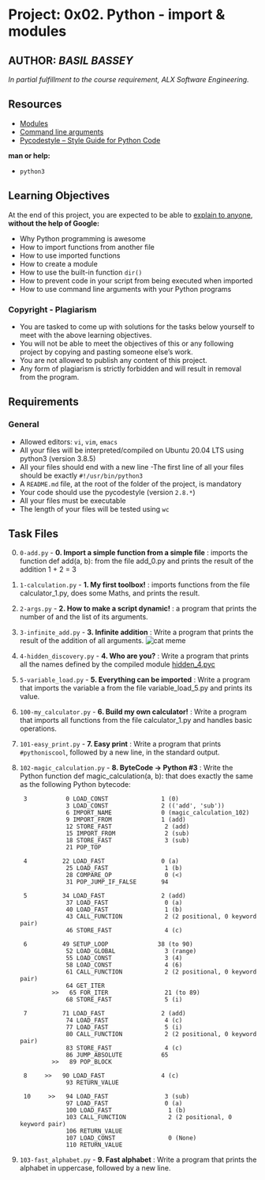 # Project: 0x02. Python - import & modules

## AUTHOR: *BASIL BASSEY*

*In partial fulfillment to the course requirement, ALX Software Engineering.*

## Resources

- [Modules](https://intranet.alxswe.com/rltoken/SY-cMfnwbHoPFaJ-D_LWig)
- [Command line arguments](https://intranet.alxswe.com/rltoken/5e3TphtJ6WSVkWsdd2eX_A)
- [Pycodestyle – Style Guide for Python Code](https://intranet.alxswe.com/rltoken/FlkAJ_kPXHC4Y65WrRvA4A)

**man or help:**

- `python3`

## Learning Objectives

At the end of this project, you are expected to be able to [explain to anyone](https://intranet.alxswe.com/rltoken/TYWTMEj3W1HhTHqMKu8kWA), **without the help of Google:**

- Why Python programming is awesome
- How to import functions from another file
- How to use imported functions
- How to create a module
- How to use the built-in function `dir()`
- How to prevent code in your script from being executed when imported
- How to use command line arguments with your Python programs

### Copyright - Plagiarism

- You are tasked to come up with solutions for the tasks below yourself to meet with the above learning objectives.
- You will not be able to meet the objectives of this or any following project by copying and pasting someone else’s work.
- You are not allowed to publish any content of this project.
- Any form of plagiarism is strictly forbidden and will result in removal from the program.

## Requirements

### General

- Allowed editors: `vi`, `vim`, `emacs`
- All your files will be interpreted/compiled on Ubuntu 20.04 LTS using python3 (version 3.8.5)
- All your files should end with a new line
-The first line of all your files should be exactly `#!/usr/bin/python3`
- A `README.md` file, at the root of the folder of the project, is mandatory
- Your code should use the pycodestyle (version `2.8.*`)
- All your files must be executable
- The length of your files will be tested using `wc`

## Task Files

0. `0-add.py` - **0. Import a simple function from a simple file** : imports the function def add(a, b): from the file add_0.py and prints the result of the addition 1 + 2 = 3
1. `1-calculation.py` - **1. My first toolbox!** : imports functions from the file calculator_1.py, does some Maths, and prints the result.
2. `2-args.py` - **2. How to make a script dynamic!** : a program that prints the number of and the list of its arguments.
3. `3-infinite_add.py` - **3. Infinite addition** : Write a program that prints the result of the addition of all arguments.
![cat meme](https://s3.amazonaws.com/alx-intranet.hbtn.io/uploads/medias/2020/9/621c6dd72e1acff708141f3fab6dfa6ff37c5ee6.jpg?X-Amz-Algorithm=AWS4-HMAC-SHA256&X-Amz-Credential=AKIARDDGGGOUSBVO6H7D%2F20230609%2Fus-east-1%2Fs3%2Faws4_request&X-Amz-Date=20230609T015158Z&X-Amz-Expires=86400&X-Amz-SignedHeaders=host&X-Amz-Signature=8b1071dee747fec04efe77b38729d5a048d7db5ba9c43c3810f4fe224c5e7006)
4. `4-hidden_discovery.py` - **4. Who are you?** : Write a program that prints all the names defined by the compiled module [hidden_4.pyc](https://github.com/alx-tools/0x02.py/raw/master/hidden_4.pyc)
5. `5-variable_load.py` - **5. Everything can be imported** : Write a program that imports the variable a from the file variable_load_5.py and prints its value.
6. `100-my_calculator.py` - **6. Build my own calculator!** : Write a program that imports all functions from the file calculator_1.py and handles basic operations.
7. `101-easy_print.py` - **7. Easy print** : Write a program that prints `#pythoniscool`, followed by a new line, in the standard output.
8. `102-magic_calculation.py` - **8. ByteCode -> Python #3** : Write the Python function def magic_calculation(a, b): that does exactly the same as the following Python bytecode:

        3           0 LOAD_CONST               1 (0)
                    3 LOAD_CONST               2 (('add', 'sub'))
                    6 IMPORT_NAME              0 (magic_calculation_102)
                    9 IMPORT_FROM              1 (add)
                    12 STORE_FAST               2 (add)
                    15 IMPORT_FROM              2 (sub)
                    18 STORE_FAST               3 (sub)
                    21 POP_TOP

        4          22 LOAD_FAST                0 (a)
                    25 LOAD_FAST                1 (b)
                    28 COMPARE_OP               0 (<)
                    31 POP_JUMP_IF_FALSE       94

        5          34 LOAD_FAST                2 (add)
                    37 LOAD_FAST                0 (a)
                    40 LOAD_FAST                1 (b)
                    43 CALL_FUNCTION            2 (2 positional, 0 keyword pair)
                    46 STORE_FAST               4 (c)

        6          49 SETUP_LOOP              38 (to 90)
                    52 LOAD_GLOBAL              3 (range)
                    55 LOAD_CONST               3 (4)
                    58 LOAD_CONST               4 (6)
                    61 CALL_FUNCTION            2 (2 positional, 0 keyword pair)
                    64 GET_ITER
                >>   65 FOR_ITER                21 (to 89)
                    68 STORE_FAST               5 (i)

        7          71 LOAD_FAST                2 (add)
                    74 LOAD_FAST                4 (c)
                    77 LOAD_FAST                5 (i)
                    80 CALL_FUNCTION            2 (2 positional, 0 keyword pair)
                    83 STORE_FAST               4 (c)
                    86 JUMP_ABSOLUTE           65
                >>   89 POP_BLOCK

        8     >>   90 LOAD_FAST                4 (c)
                    93 RETURN_VALUE

        10     >>   94 LOAD_FAST                3 (sub)
                    97 LOAD_FAST                0 (a)
                    100 LOAD_FAST                1 (b)
                    103 CALL_FUNCTION            2 (2 positional, 0 keyword pair)
                    106 RETURN_VALUE
                    107 LOAD_CONST               0 (None)
                    110 RETURN_VALUE

9. `103-fast_alphabet.py` - **9. Fast alphabet** : Write a program that prints the alphabet in uppercase, followed by a new line.
